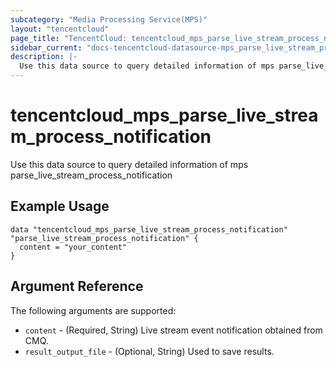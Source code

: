 ```yaml
---
subcategory: "Media Processing Service(MPS)"
layout: "tencentcloud"
page_title: "TencentCloud: tencentcloud_mps_parse_live_stream_process_notification"
sidebar_current: "docs-tencentcloud-datasource-mps_parse_live_stream_process_notification"
description: |-
  Use this data source to query detailed information of mps parse_live_stream_process_notification
---
```


# tencentcloud_mps_parse_live_stream_process_notification

Use this data source to query detailed information of mps parse_live_stream_process_notification

## Example Usage

```hcl
data "tencentcloud_mps_parse_live_stream_process_notification" "parse_live_stream_process_notification" {
  content = "your_content"
}
```

## Argument Reference

The following arguments are supported:

* `content` - (Required, String) Live stream event notification obtained from CMQ.
* `result_output_file` - (Optional, String) Used to save results.


